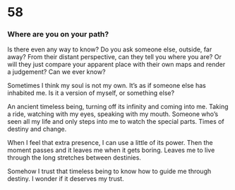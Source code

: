# 58

### Where are you on your path?

Is there even any way to know? Do you ask someone else, outside, far away? From their distant perspective, can they tell you where you are? Or will they just compare your apparent place with their own maps and render a judgement? Can we ever know? 

Sometimes I think my soul is not my own. It’s as if someone else has inhabited me. Is it a version of myself, or something else?

An ancient timeless being, turning off its infinity and coming into me. Taking a ride, watching with my eyes, speaking with my mouth. Someone who’s seen all my life and only steps into me to watch the special parts. Times of destiny and change.

When I feel that extra presence, I can use a little of its power. Then the moment passes and it leaves me when it gets boring. Leaves me to live through the long stretches between destinies.

Somehow I trust that timeless being to know how to guide me through destiny. I wonder if it deserves my trust. 